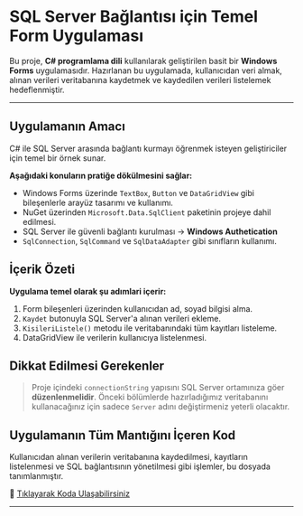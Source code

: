 # SQL Server Bağlantısı için Temel Form Uygulaması

Bu proje, **C# programlama dili** kullanılarak geliştirilen basit bir **Windows Forms** uygulamasıdır. Hazırlanan bu uygulamada, kullanıcıdan veri almak, alınan verileri veritabanına kaydetmek ve kaydedilen verileri listelemek hedeflenmiştir.

---

## Uygulamanın Amacı

C# ile SQL Server arasında bağlantı kurmayı öğrenmek isteyen geliştiriciler için temel bir örnek sunar.

**Aşağıdaki konuların pratiğe dökülmesini sağlar:**

- Windows Forms üzerinde `TextBox`, `Button` ve `DataGridView` gibi bileşenlerle arayüz tasarımı ve kullanımı.
- NuGet üzerinden `Microsoft.Data.SqlClient` paketinin projeye dahil edilmesi.
- SQL Server ile güvenli bağlantı kurulması → **Windows Authetication**
- `SqlConnection`, `SqlCommand` ve `SqlDataAdapter` gibi sınıfların kullanımı.

## İçerik Özeti

**Uygulama temel olarak şu adımlari içerir:**

1. Form bileşenleri üzerinden kullanıcıdan ad, soyad bilgisi alma.
2. `Kaydet` butonuyla SQL Server'a alınan verileri ekleme.
3. `KisileriListele()` metodu ile veritabanındaki tüm kayıtları listeleme.
5. DataGridView ile verilerin kullanıcıya listelenmesi.

## Dikkat Edilmesi Gerekenler

> Proje içindeki `connectionString` yapısını SQL Server ortamınıza göer **düzenlenmelidir**.
> Önceki bölümlerde hazırladığımız veritabanını kullanacağınız için sadece `Server` adını değiştirmeniz yeterli olacaktır.

## Uygulamanın Tüm Mantığını İçeren Kod

Kullanıcıdan alınan verilerin veritabanına kaydedilmesi, kayıtların listelenmesi ve SQL bağlantısının yönetilmesi gibi işlemler, bu dosyada tanımlanmıştır.

🔗 [Tıklayarak Koda Ulaşabilirsiniz](./sqlserverconnection/Form1.cs)

---
